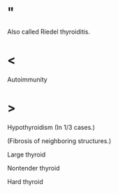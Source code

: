 # "

Also called Riedel thyroiditis.

# <

Autoimmunity

# >

Hypothyroidism
(In 1/3 cases.)

(Fibrosis of neighboring structures.)

Large thyroid

Nontender thyroid

Hard thyroid
